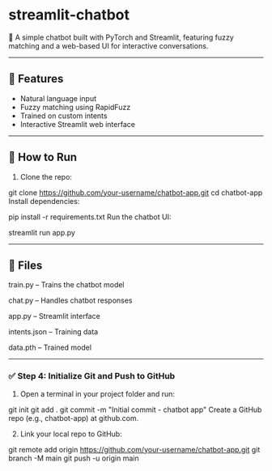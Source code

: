 # streamlit-chatbot
🤖 A simple chatbot built with PyTorch and Streamlit, featuring fuzzy matching and a web-based UI for interactive conversations.

---

## 🧠 Features

- Natural language input
- Fuzzy matching using RapidFuzz
- Trained on custom intents
- Interactive Streamlit web interface

---

## 🚀 How to Run

1. Clone the repo:

git clone https://github.com/your-username/chatbot-app.git
cd chatbot-app
Install dependencies:


pip install -r requirements.txt
Run the chatbot UI:


streamlit run app.py

---

## 📁 Files
train.py – Trains the chatbot model

chat.py – Handles chatbot responses

app.py – Streamlit interface

intents.json – Training data

data.pth – Trained model

---

### ✅ **Step 4: Initialize Git and Push to GitHub**

1. Open a terminal in your project folder and run:

git init
git add .
git commit -m "Initial commit - chatbot app"
Create a GitHub repo (e.g., chatbot-app) at github.com.

2. Link your local repo to GitHub:

git remote add origin https://github.com/your-username/chatbot-app.git
git branch -M main
git push -u origin main
